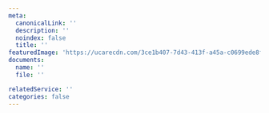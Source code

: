 ```yaml
---
meta:
  canonicalLink: ''
  description: ''
  noindex: false
  title: ''
featuredImage: 'https://ucarecdn.com/3ce1b407-7d43-413f-a45a-c0699ede8f8b/'
documents:
  name: ''
  file: ''

relatedService: ''
categories: false
---
```


<!-- Use this to force Gatsby to correctly determine optional images/file schema -->
